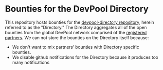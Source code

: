 # Bounties for the DevPool Directory

This repository hosts bounties for the [devpool-directory repository](https://github.com/ubiquity/devpool-directory), herein referred to as the "Directory." The Directory aggregates all of the open bounties from the global DevPool network comprised of the [registered partners](https://github.com/ubiquity/devpool-directory/blob/development/projects.json). We can not store the bounties on the Directory itself because:
- We don't want to mix partners' bounties with Directory specific bounties.
- We disable github notifications for the Directory because it produces too many notifications.
